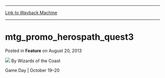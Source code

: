 
---
[Link to Wayback Machine](https://web.archive.org/web/20211023201702/https://magic.wizards.com/en/articles/archive/feature/mtgpromoherospathquest3-2013-08-20)

[_metadata_:wayback_url]:- "https://magic.wizards.com/en/articles/archive/feature/mtgpromoherospathquest3-2013-08-20"
[_metadata_:wayback_raw_url]:- "https://web.archive.org/web/20211023201702id_/https://magic.wizards.com/en/articles/archive/feature/mtgpromoherospathquest3-2013-08-20"
[_metadata_:wayback_capture_timestamp]:- "2021-10-23 20:17:02+00:00"
[_metadata_:description]:- "Game Day | October 19–20"
[_metadata_:generator]:- "Drupal 7 (http://drupal.org)"
[_metadata_:publish_date]:- "2013-08-20"
---


mtg\_promo\_herospath\_quest3
=============================



 Posted in **Feature**
 on August 20, 2013 






![](https://media.magic.wizards.com/styles/auth_small/public/images/person/wizards_author.jpg)
By Wizards of the Coast











Game Day | October 19–20







